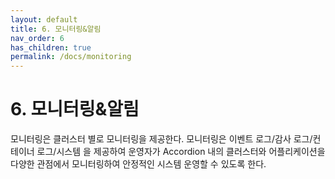 ```yaml
---
layout: default
title: 6. 모니터링&알림
nav_order: 6
has_children: true
permalink: /docs/monitoring
---
```


# 6. 모니터링&알림

모니터링은 클러스터 별로 모니터링을 제공한다. 모니터링은 이벤트 로그/감사 로그/컨테이너 로그/시스템 을 제공하여 운영자가 Accordion 내의 클러스터와 어플리케이션을 다양한 관점에서 모니터링하여 안정적인 시스템 운영할 수 있도록 한다.